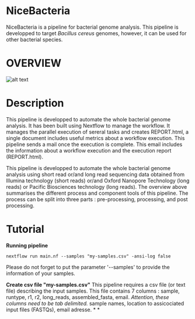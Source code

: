 # NiceBacteria
NiceBacteria is a pipeline for bacterial genome analysis. This pipeline is developped to target _Bacillus cereus_ genomes, however, it can be used for other bacterial species. 

# OVERVIEW
![alt text](https://github.com/eunbaeAN/IRCAN_pipeline/blob/main/overview.png?raw=true)

# Description 
This pipeline is developped to automate the whole bacterial genome analysis. It has been built using Nextflow to manage the workflow. It manages the parallel execution of sereral tasks and creates REPORT.html, a single document includes useful metrics about a workflow execution. This pipeline sends a mail once the execution is complete. This email includes the information about a workflow execution and the execution report (REPORT.html).


This pipeline is developped to automate the whole bacterial genome analysis using short read or/and long read sequencing data obtained from Illumina technology (short reads) or/and Oxford Nanopore Technology (long reads) or Pacific Biosciences technology (long reads).
The overview above summarises the different process and component tools of this pipeline. The process can be split into three parts : pre-processing, processing, and post processing. 

# Tutorial
 **Running pipeline**
 ``` 
 nextflow run main.nf --samples "my-samples.csv" -ansi-log false
 ```
Please do not forget to put the parameter '--samples' to provide the information of your samples. 

**Create csv file "my-samples.csv"**
This pipeline requires a csv file (or text file) describing the input samples. This file contains 7 columns :
sample, runtype, r1, r2, long_reads, assembled_fasta, email. 
*Attention, these columns need to be tab delimited.*
sample names, location to assicociated input files (FASTQs), email adresse. 
* 
*  

